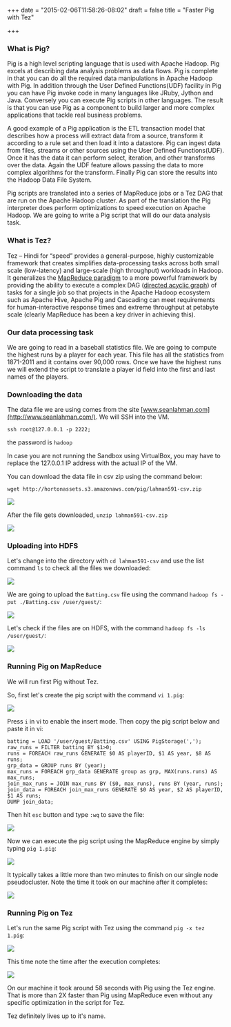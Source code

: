 +++
date = "2015-02-06T11:58:26-08:02"
draft = false
title = "Faster Pig with Tez"

+++

### What is Pig?

Pig is a high level scripting language that is used with Apache Hadoop. Pig excels at describing data analysis problems as data flows. Pig is complete in that you can do all the required data manipulations in Apache Hadoop with Pig. In addition through the User Defined Functions(UDF) facility in Pig you can have Pig invoke code in many languages like JRuby, Jython and Java. Conversely you can execute Pig scripts in other languages. The result is that you can use Pig as a component to build larger and more complex applications that tackle real business problems.

A good example of a Pig application is the ETL transaction model that describes how a process will extract data from a source, transform it according to a rule set and then load it into a datastore. Pig can ingest data from files, streams or other sources using the User Defined Functions(UDF). Once it has the data it can perform select, iteration, and other transforms over the data. Again the UDF feature allows passing the data to more complex algorithms for the transform. Finally Pig can store the results into the Hadoop Data File System.

Pig scripts are translated into a series of MapReduce jobs or a Tez DAG that are run on the Apache Hadoop cluster. As part of the translation the Pig interpreter does perform optimizations to speed execution on Apache Hadoop. We are going to write a Pig script that will do our data analysis task.

### What is Tez?

Tez – Hindi for “speed” provides a general-purpose, highly customizable framework that creates simplifies data-processing tasks across both small scale (low-latency) and large-scale (high throughput) workloads in Hadoop. It generalizes the [MapReduce paradigm](http://en.wikipedia.org/wiki/MapReduce) to a more powerful framework by providing the ability to execute a complex DAG ([directed acyclic graph](http://en.wikipedia.org/wiki/Directed_acyclic_graph)) of tasks for a single job so that projects in the Apache Hadoop ecosystem such as Apache Hive, Apache Pig and Cascading can meet requirements for human-interactive response times and extreme throughput at petabyte scale (clearly MapReduce has been a key driver in achieving this).

### Our data processing task

We are going to read in a baseball statistics file. We are going to compute the highest runs by a player for each year. This file has all the statistics from 1871-2011 and it contains over 90,000 rows. Once we have the highest runs we will extend the script to translate a player id field into the first and last names of the players.

### Downloading the data

The data file we are using comes from the site [www.seanlahman.com](http://www.seanlahman.com/). We will SSH into the VM.

`ssh root@127.0.0.1 -p 2222;`

the password is `hadoop`

In case you are not running the Sandbox using VirtualBox, you may have to replace the 127.0.0.1 IP address with the actual IP of the VM.

You can download the data file in csv zip using the command below:

`wget http://hortonassets.s3.amazonaws.com/pig/lahman591-csv.zip`

![](http://hortonassets.s3.amazonaws.com/pig-tez/1.png)

After the file gets downloaded, `unzip lahman591-csv.zip`

![](http://hortonassets.s3.amazonaws.com/pig-tez/2.png)

### Uploading into HDFS

Let's change into the directory with `cd lahman591-csv` and use the list command `ls` to check all the files we downloaded:

![](http://hortonassets.s3.amazonaws.com/pig-tez/3.png)

We are going to upload the `Batting.csv` file using the command `hadoop fs -put ./Batting.csv /user/guest/`:

![](http://hortonassets.s3.amazonaws.com/pig-tez/4.png)

Let's check if the files are on HDFS, with the command `hadoop fs -ls /user/guest/`:

![](http://hortonassets.s3.amazonaws.com/pig-tez/5.png)

### Running Pig on MapReduce

We will run first Pig without Tez.

So, first let's create the pig script with the command `vi 1.pig`:

![](http://hortonassets.s3.amazonaws.com/pig-tez/6.png)

Press `i` in vi to enable the insert mode. Then copy the pig script below and paste it in vi:
    
    batting = LOAD '/user/guest/Batting.csv' USING PigStorage(',');
    raw_runs = FILTER batting BY $1>0;
    runs = FOREACH raw_runs GENERATE $0 AS playerID, $1 AS year, $8 AS runs;
    grp_data = GROUP runs BY (year);
    max_runs = FOREACH grp_data GENERATE group as grp, MAX(runs.runs) AS max_runs;
    join_max_runs = JOIN max_runs BY ($0, max_runs), runs BY (year, runs);
    join_data = FOREACH join_max_runs GENERATE $0 AS year, $2 AS playerID, $1 AS runs;
    DUMP join_data;
    

Then hit `esc` button and type `:wq` to save the file:

![](http://hortonassets.s3.amazonaws.com/pig-tez/7.png)

Now we can execute the pig script using the MapReduce engine by simply typing `pig 1.pig`:

![](http://hortonassets.s3.amazonaws.com/pig-tez/8.png)

It typically takes a little more than two minutes to finish on our single node pseudocluster. Note the time it took on our machine after it completes:

![](http://hortonassets.s3.amazonaws.com/pig-tez/9.png)

### Running Pig on Tez

Let's run the same Pig script with Tez using the command `pig -x tez 1.pig`:

![](http://hortonassets.s3.amazonaws.com/pig-tez/10.png)

This time note the time after the execution completes:

![](http://hortonassets.s3.amazonaws.com/pig-tez/11.png)

On our machine it took around 58 seconds with Pig using the Tez engine. That is more than 2X faster than Pig using MapReduce even without any specific optimization in the script for Tez.

Tez definitely lives up to it's name.
